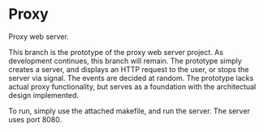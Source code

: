 # Proxy
Proxy web server. 

This branch is the prototype of the proxy web server project.
As development continues, this branch will remain. 
The prototype simply creates a server, and displays an HTTP request to the user, or stops the server via signal. 
The events are decided at random.
The prototype lacks actual proxy functionality, but serves as a foundation with the architectual design implemented.

To run, simply use the attached makefile, and run the server. The server uses port 8080.
